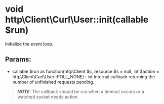 # void http\Client\Curl\User::init(callable $run)

Initialize the event loop.


## Params:

* callable $run as function(http\Client $c, resource $s = null, int $action = http\Client\Curl\User::POLL_NONE) : int
  Internal callback returning the number of unfinished requests pending.


> ***NOTE***:
> The callback should be run when a timeout occurs or a watched socket needs action.
